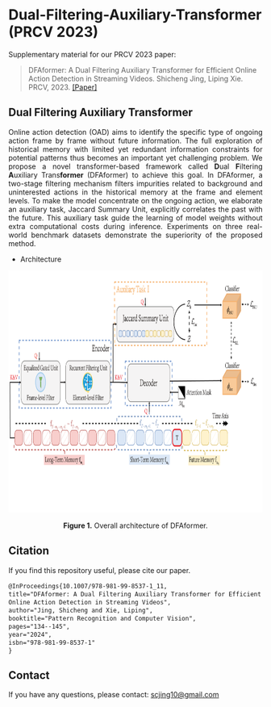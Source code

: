 # Dual-Filtering-Auxiliary-Transformer (PRCV 2023)
Supplementary material for our PRCV 2023 paper:

> DFAformer: A Dual Filtering Auxiliary Transformer for Efficient Online Action Detection in Streaming Videos.
> Shicheng Jing, Liping Xie.
> PRCV, 2023.
> [[Paper]](https://link.springer.com/chapter/10.1007/978-981-99-8537-1_11)


## Dual Filtering Auxiliary Transformer
<p align="justify">
Online action detection (OAD) aims to identify the specific type of ongoing action frame by frame without future information. The full exploration of historical memory with limited yet redundant information constraints for potential patterns thus becomes an important yet challenging problem. We propose a novel transformer-based framework called <strong>D</strong>ual <strong>F</strong>iltering <strong>A</strong>uxiliary Trans<strong>former</strong> (DFAformer) to achieve this goal. In DFAformer, a two-stage filtering mechanism filters impurities related to background and uninterested actions in the historical memory at the frame and element levels. To make the model concentrate on the ongoing action, we elaborate an auxiliary task, Jaccard Summary Unit, explicitly correlates the past with the future. This auxiliary task guide the learning of model weights without extra computational costs during inference. Experiments on three real-world benchmark datasets demonstrate the superiority of the proposed method.

* Architecture
<p align="center">
<img src=".\DFAformer.png" height = "480" alt="" align=center />
<br><br>
<b>Figure 1.</b> Overall architecture of DFAformer.
</p>

## Citation 
If you find this repository useful, please cite our paper.
```
@InProceedings{10.1007/978-981-99-8537-1_11,
title="DFAformer: A Dual Filtering Auxiliary Transformer for Efficient Online Action Detection in Streaming Videos",
author="Jing, Shicheng and Xie, Liping",
booktitle="Pattern Recognition and Computer Vision",
pages="134--145",
year="2024",
isbn="978-981-99-8537-1"
}
```

## Contact
If you have any questions, please contact: <a href="mailto:scjing10@gmail.com">scjing10@gmail.com</a>
